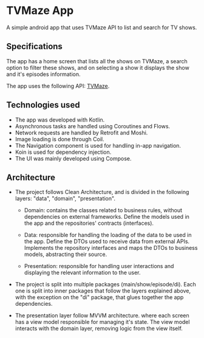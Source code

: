 # TVMaze App

A simple android app that uses TVMaze API to list and search for TV shows.

## Specifications

The app has a home screen that lists all the shows on TVMaze, a search option to filter these shows,
and on selecting a show it displays the show and it's episodes information.

The app uses the following API: [TVMaze](https://www.tvmaze.com/api).

## Technologies used

* The app was developed with Kotlin.
* Asynchronous tasks are handled using Coroutines and Flows.
* Network requests are handled by Retrofit and Moshi.
* Image loading is done through Coil.
* The Navigation component is used for handling in-app navigation.
* Koin is used for dependency injection.
* The UI was mainly developed using Compose.

## Architecture

* The project follows Clean Architecture, and is divided in the following layers: "data", "domain",
"presentation".

    * Domain: contains the classes related to business rules, without dependencies on external
      frameworks. Define the models used in the app and the repositories' contracts (interfaces).

    * Data: responsible for handling the loading of the data to be used in the app. Define the DTOs
      used to receive data from external APIs. Implements the repository interfaces and maps the DTOs
      to business models, abstracting their source.

    * Presentation: responsible for handling user interactions and displaying the relevant
      information to the user.

* The project is split into multiple packages (main/show/episode/di). Each one is split into inner
packages that follow the layers explained above, with the exception on the "di" package, that glues
together the app dependencies.

* The presentation layer follow MVVM architecture. where each screen has a view model responsible
for managing it's state. The view model interacts with the domain layer, removing logic from the
view itself.
